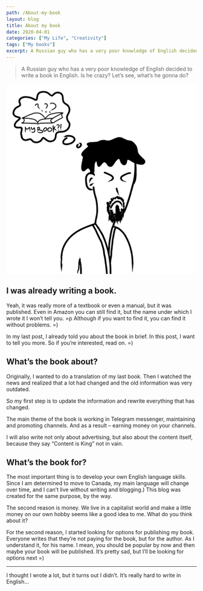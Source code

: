 ```yaml
---
path: /About-my-book
layout: blog
title: About my book
date: 2020-04-01
categories: ["My Life", "Creativity"]
tags: ["My books"]
excerpt: A Russian guy who has a very poor knowledge of English decided to write a book in English. Is he crazy? Let’s see, what’s he gonna do?
---
```


> A Russian guy who has a very poor knowledge of English decided to write a book in English. Is he crazy? Let’s see, what’s he gonna do?

![Post about my book](../../images/uploads/003-Post-Book.png "Post about my book")

## I was already writing a book.

Yeah, it was really more of a textbook or even a manual, but it was published. Even in Amazon you can still find it, but the name under which I wrote it I won’t tell you. =p Although if you want to find it, you can find it without problems. =)

In my last post, I already told you about the book in brief. In this post, I want to tell you more. So if you’re interested, read on. =)

## What’s the book about?

Originally, I wanted to do a translation of my last book. Then I watched the news and realized that a lot had changed and the old information was very outdated.

So my first step is to update the information and rewrite everything that has changed.

The main theme of the book is working in Telegram messenger, maintaining and promoting channels. And as a result – earning money on your channels.

I will also write not only about advertising, but also about the content itself, because they say “Content is King” not in vain.

## What’s the book for?

The most important thing is to develop your own English language skills. Since I am determined to move to Canada, my main language will change over time, and I can’t live without writing and blogging.) This blog was created for the same purpose, by the way.

The second reason is money. We live in a capitalist world and make a little money on our own hobby seems like a good idea to me. What do you think about it?

For the second reason, I started looking for options for publishing my book. Everyone writes that they’re not paying for the book, but for the author. As I understand it, for his name. I mean, you should be popular by now and then maybe your book will be published. It’s pretty sad, but I’ll be looking for options next =)

---

I thought I wrote a lot, but it turns out I didn’t. It’s really hard to write in English…
